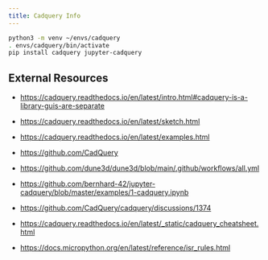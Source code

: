 ```yaml
---
title: Cadquery Info
---
```


```bash
python3 -m venv ~/envs/cadquery
. envs/cadquery/bin/activate
pip install cadquery jupyter-cadquery
```
## External Resources


* <https://cadquery.readthedocs.io/en/latest/intro.html#cadquery-is-a-library-guis-are-separate>
* <https://cadquery.readthedocs.io/en/latest/sketch.html>
* <https://cadquery.readthedocs.io/en/latest/examples.html>
* <https://github.com/CadQuery>

* <https://github.com/dune3d/dune3d/blob/main/.github/workflows/all.yml>
* <https://github.com/bernhard-42/jupyter-cadquery/blob/master/examples/1-cadquery.ipynb>
* <https://github.com/CadQuery/cadquery/discussions/1374>
* <https://cadquery.readthedocs.io/en/latest/_static/cadquery_cheatsheet.html>
* <https://docs.micropython.org/en/latest/reference/isr_rules.html>
